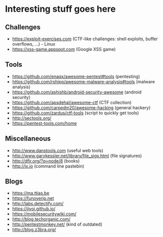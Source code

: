 # Interesting stuff goes here

## Challenges
- https://exploit-exercises.com (CTF-like challenges: shell exploits, buffer overflows, ...) - Linux
- https://xss-game.appspot.com (Google XSS game)

## Tools
- https://github.com/enaqx/awesome-pentest#tools (pentesting)
- https://github.com/rshipp/awesome-malware-analysis#tools (malware analysis)
- https://github.com/ashishb/android-security-awesome (android security)
- https://github.com/apsdehal/awesome-ctf (CTF collection)
- https://github.com/carpedm20/awesome-hacking (general hackery)
- https://github.com/zardus/ctf-tools (script to quickly get tools)
- http://sectools.org/
- https://pentest-tools.com/home

## Miscellaneous
- http://www.danstools.com (useful web tools)
- http://www.garykessler.net/library/file_sigs.html (file signatures)
- http://dfir.org/?q=node/8 (books)
- http://ix.io  (command line pastebin)

## Blogs
- https://ma.ttias.be
- https://funoverip.net
- http://labs.detectify.com/
- https://jivoi.github.io/
- https://mobilesecuritywiki.com/
- http://blog.techorganic.com/
- http://pentestmonkey.net/ (kind of outdated)
- http://blog.z3bra.org/
